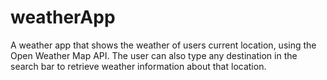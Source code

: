 # weatherApp

A weather app that shows the weather of users current location, using the Open Weather Map API. The user can also type any destination in the search bar to retrieve weather information about that location.
